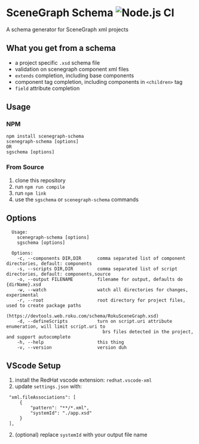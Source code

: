# SceneGraph Schema ![Node.js CI](https://github.com/iObject/scenegraph-schema/workflows/Node.js%20CI/badge.svg)

A schema generator for SceneGraph xml projects

## What you get from a schema

- a project specific `.xsd` schema file
- validation on scenegraph component xml files
- `extends` completion, including base components
- component tag completion, including components in `<children>` tag
- `field` attribute completion

## Usage

### NPM

```
npm install scenegraph-schema
scenegraph-schema [options]
OR
sgschema [options]
```

### From Source

1. clone this repository
2. run `npm run compile`
3. run `npm link`
4. use the `sgschema` or `scenegraph-schema` commands

## Options

```
  Usage:
    scenegraph-schema [options]
    sgschema [options]

  Options:
    -c, --components DIR,DIR      comma separated list of component directories, default: components
    -s, --scripts DIR,DIR         comma separated list of script directories, default: components,source
    -o, --output FILENAME         filename for output, defaults do {dirName}.xsd
    -w, --watch                   watch all directories for changes, experimental
    -r, --root                    root directory for project files, used to create package paths
                                    (https://devtools.web.roku.com/schema/RokuSceneGraph.xsd)
    -d, --defineScripts           turn on script.uri attribute enumeration, will limit script.uri to
                                    brs files detected in the project, and support autocomplete
    -h, --help                    this thing
    -v, --version                 version duh
```

## VScode Setup

1. install the RedHat vscode extension: `redhat.vscode-xml`
1. update `settings.json` with:

```
 "xml.fileAssociations": [
     {
         "pattern": "**/*.xml",
         "systemId": "./app.xsd"
     }
 ],
```

2. (optional) replace `systemId` with your output file name
